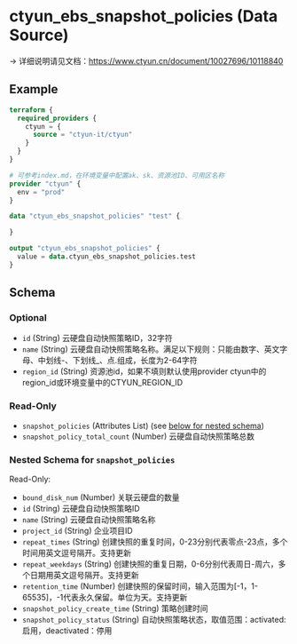 # ctyun_ebs_snapshot_policies (Data Source)
-> 详细说明请见文档：https://www.ctyun.cn/document/10027696/10118840



## Example

```terraform
terraform {
  required_providers {
    ctyun = {
      source = "ctyun-it/ctyun"
    }
  }
}

# 可参考index.md，在环境变量中配置ak、sk、资源池ID、可用区名称
provider "ctyun" {
  env = "prod"
}

data "ctyun_ebs_snapshot_policies" "test" {

}

output "ctyun_ebs_snapshot_policies" {
  value = data.ctyun_ebs_snapshot_policies.test
}
```

<!-- schema generated by tfplugindocs -->
## Schema

### Optional

- `id` (String) 云硬盘自动快照策略ID，32字符
- `name` (String) 云硬盘自动快照策略名称。满足以下规则：只能由数字、英文字母、中划线-、下划线_、点.组成，长度为2-64字符
- `region_id` (String) 资源池id，如果不填则默认使用provider ctyun中的region_id或环境变量中的CTYUN_REGION_ID

### Read-Only

- `snapshot_policies` (Attributes List) (see [below for nested schema](#nestedatt--snapshot_policies))
- `snapshot_policy_total_count` (Number) 云硬盘自动快照策略总数

<a id="nestedatt--snapshot_policies"></a>
### Nested Schema for `snapshot_policies`

Read-Only:

- `bound_disk_num` (Number) 关联云硬盘的数量
- `id` (String) 云硬盘自动快照策略ID
- `name` (String) 云硬盘自动快照策略名称
- `project_id` (String) 企业项目ID
- `repeat_times` (String) 创建快照的重复时间，0-23分别代表零点-23点，多个时间用英文逗号隔开。支持更新
- `repeat_weekdays` (String) 创建快照的重复日期，0-6分别代表周日-周六，多个日期用英文逗号隔开。支持更新
- `retention_time` (Number) 创建快照的保留时间，输入范围为[-1，1-65535]，-1代表永久保留。单位为天。支持更新
- `snapshot_policy_create_time` (String) 策略创建时间
- `snapshot_policy_status` (String) 自动快照策略状态，取值范围：activated:启用，deactivated：停用